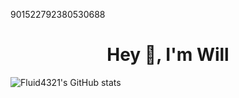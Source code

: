 901522792380530688


<h1 align="center"> Hey 👋, I'm Will </h1>

![Fluid4321's GitHub stats](https://github-readme-stats.vercel.app/api?username=fluid4321&show_icons=true&theme=tokyonight)

